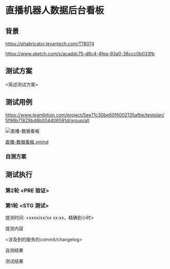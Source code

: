 # 直播机器人数据后台看板

## 背景

https://phabricator.leyantech.com/T78074

https://www.sketch.com/s/acaddc75-d8c4-4fea-93a0-38ccc0b033fb

## 测试方案

<简述测试方案>

## 测试用例

https://www.teambition.com/project/5ee71c30be60f6002135afbe/testplan/5f96b71829b48b004406591d/group/all

![直播-数据看板](/uploads/8eed423aa4e446b58bafec7d624a465a/直播-数据看板.png)

[直播-数据看板.xmind](/uploads/de615e666f31e3ccffa58d213a8c67da/直播-数据看板.xmind)

### 自测方案


## 测试执行

### 第2轮 <PRE 验证>

### 第1轮 <STG 测试>

提测时间: <xxxx/xx/xx xx:xx，精确到小时>

提测内容

<涉及到的服务的commit/changelog>

自测结果

测试结果
